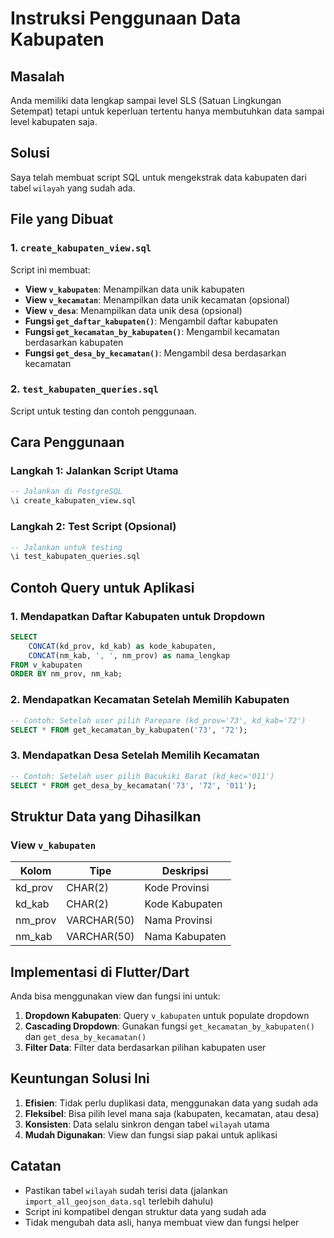 # Instruksi Penggunaan Data Kabupaten

## Masalah
Anda memiliki data lengkap sampai level SLS (Satuan Lingkungan Setempat) tetapi untuk keperluan tertentu hanya membutuhkan data sampai level kabupaten saja.

## Solusi
Saya telah membuat script SQL untuk mengekstrak data kabupaten dari tabel `wilayah` yang sudah ada.

## File yang Dibuat

### 1. `create_kabupaten_view.sql`
Script ini membuat:
- **View `v_kabupaten`**: Menampilkan data unik kabupaten
- **View `v_kecamatan`**: Menampilkan data unik kecamatan (opsional)
- **View `v_desa`**: Menampilkan data unik desa (opsional)
- **Fungsi `get_daftar_kabupaten()`**: Mengambil daftar kabupaten
- **Fungsi `get_kecamatan_by_kabupaten()`**: Mengambil kecamatan berdasarkan kabupaten
- **Fungsi `get_desa_by_kecamatan()`**: Mengambil desa berdasarkan kecamatan

### 2. `test_kabupaten_queries.sql`
Script untuk testing dan contoh penggunaan.

## Cara Penggunaan

### Langkah 1: Jalankan Script Utama
```sql
-- Jalankan di PostgreSQL
\i create_kabupaten_view.sql
```

### Langkah 2: Test Script (Opsional)
```sql
-- Jalankan untuk testing
\i test_kabupaten_queries.sql
```

## Contoh Query untuk Aplikasi

### 1. Mendapatkan Daftar Kabupaten untuk Dropdown
```sql
SELECT 
    CONCAT(kd_prov, kd_kab) as kode_kabupaten,
    CONCAT(nm_kab, ', ', nm_prov) as nama_lengkap
FROM v_kabupaten
ORDER BY nm_prov, nm_kab;
```

### 2. Mendapatkan Kecamatan Setelah Memilih Kabupaten
```sql
-- Contoh: Setelah user pilih Parepare (kd_prov='73', kd_kab='72')
SELECT * FROM get_kecamatan_by_kabupaten('73', '72');
```

### 3. Mendapatkan Desa Setelah Memilih Kecamatan
```sql
-- Contoh: Setelah user pilih Bacukiki Barat (kd_kec='011')
SELECT * FROM get_desa_by_kecamatan('73', '72', '011');
```

## Struktur Data yang Dihasilkan

### View `v_kabupaten`
| Kolom | Tipe | Deskripsi |
|-------|------|-----------|
| kd_prov | CHAR(2) | Kode Provinsi |
| kd_kab | CHAR(2) | Kode Kabupaten |
| nm_prov | VARCHAR(50) | Nama Provinsi |
| nm_kab | VARCHAR(50) | Nama Kabupaten |

## Implementasi di Flutter/Dart

Anda bisa menggunakan view dan fungsi ini untuk:

1. **Dropdown Kabupaten**: Query `v_kabupaten` untuk populate dropdown
2. **Cascading Dropdown**: Gunakan fungsi `get_kecamatan_by_kabupaten()` dan `get_desa_by_kecamatan()`
3. **Filter Data**: Filter data berdasarkan pilihan kabupaten user

## Keuntungan Solusi Ini

1. **Efisien**: Tidak perlu duplikasi data, menggunakan data yang sudah ada
2. **Fleksibel**: Bisa pilih level mana saja (kabupaten, kecamatan, atau desa)
3. **Konsisten**: Data selalu sinkron dengan tabel `wilayah` utama
4. **Mudah Digunakan**: View dan fungsi siap pakai untuk aplikasi

## Catatan

- Pastikan tabel `wilayah` sudah terisi data (jalankan `import_all_geojson_data.sql` terlebih dahulu)
- Script ini kompatibel dengan struktur data yang sudah ada
- Tidak mengubah data asli, hanya membuat view dan fungsi helper